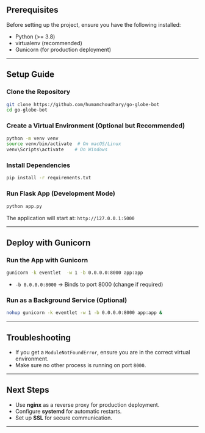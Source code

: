 
## Prerequisites
Before setting up the project, ensure you have the following installed:
- Python (>= 3.8)
- virtualenv (recommended)
- Gunicorn (for production deployment)

---

## Setup Guide
### Clone the Repository
```bash
git clone https://github.com/humamchoudhary/go-globe-bot
cd go-globe-bot
```

### Create a Virtual Environment (Optional but Recommended)
```bash
python -m venv venv
source venv/bin/activate  # On macOS/Linux
venv\Scripts\activate    # On Windows
```

### Install Dependencies
```bash
pip install -r requirements.txt
```

### Run Flask App (Development Mode)
```bash
python app.py
```
The application will start at: `http://127.0.0.1:5000`

---

## Deploy with Gunicorn

### Run the App with Gunicorn
```bash
gunicorn -k eventlet  -w 1 -b 0.0.0.0:8000 app:app
```
- `-b 0.0.0.0:8000` → Binds to port 8000 (change if required)

### Run as a Background Service (Optional)
```bash
nohup gunicorn -k eventlet -w 1 -b 0.0.0.0:8000 app:app &
```

---

## Troubleshooting
- If you get a `ModuleNotFoundError`, ensure you are in the correct virtual environment.
- Make sure no other process is running on port `8000`.

---

## Next Steps
- Use **nginx** as a reverse proxy for production deployment.
- Configure **systemd** for automatic restarts.
- Set up **SSL** for secure communication.

---


